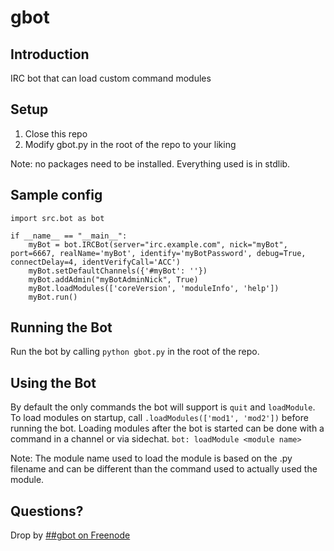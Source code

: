 gbot
====

Introduction
------------

IRC bot that can load custom command modules

Setup
-----

1. Close this repo
2. Modify gbot.py in the root of the repo to your liking

Note: no packages need to be installed.  Everything used is in stdlib.

Sample config
-------------

	import src.bot as bot

	if __name__ == "__main__":
	    myBot = bot.IRCBot(server="irc.example.com", nick="myBot", port=6667, realName='myBot', identify='myBotPassword', debug=True, connectDelay=4, identVerifyCall='ACC')
	    myBot.setDefaultChannels({'#myBot': ''})
	    myBot.addAdmin("myBotAdminNick", True)
	    myBot.loadModules(['coreVersion', 'moduleInfo', 'help'])
	    myBot.run()

Running the Bot
---------------

Run the bot by calling `python gbot.py` in the root of the repo.

Using the Bot
-------------

By default the only commands the bot will support is `quit` and `loadModule`.  
To load modules on startup, call `.loadModules(['mod1', 'mod2'])` before running the bot.
Loading modules after the bot is started can be done with a command in a channel or via sidechat. `bot: loadModule <module name>`

Note: The module name used to load the module is based on the .py filename and can be different than the command used to actually used the module.

Questions?
----------

Drop by [##gbot on Freenode](http://webchat.freenode.net/?channels=##gbot)